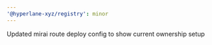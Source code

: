 ```yaml
---
'@hyperlane-xyz/registry': minor
---
```


Updated mirai route deploy config to show current ownership setup
